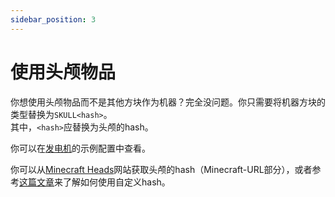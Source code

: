 ```yaml
---
sidebar_position: 3
---
```


# 使用头颅物品

你想使用头颅物品而不是其他方块作为机器？完全没问题。你只需要将机器方块的类型替换为`SKULL<hash>`。  
其中，`<hash>`应替换为头颅的hash。

你可以在[发电机](../config/generators)的示例配置中查看。

你可以从[Minecraft Heads](https://minecraft-heads.com/custom-heads)网站获取头颅的hash（Minecraft-URL部分），或者参考[这篇文章](https://bukkit.org/threads/create-your-own-custom-head-texture.424286/)来了解如何使用自定义hash。
